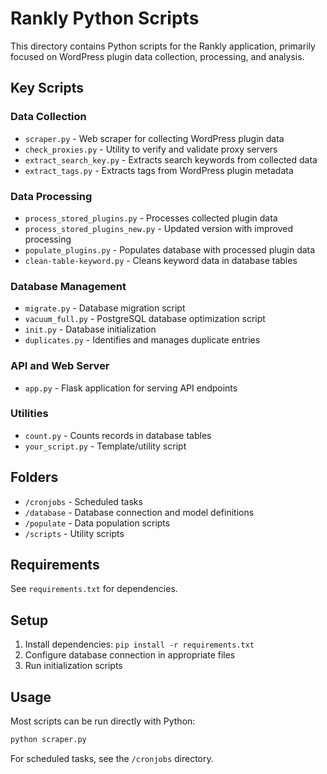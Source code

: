 # Rankly Python Scripts

This directory contains Python scripts for the Rankly application, primarily focused on WordPress plugin data collection, processing, and analysis.

## Key Scripts

### Data Collection
- `scraper.py` - Web scraper for collecting WordPress plugin data
- `check_proxies.py` - Utility to verify and validate proxy servers
- `extract_search_key.py` - Extracts search keywords from collected data
- `extract_tags.py` - Extracts tags from WordPress plugin metadata

### Data Processing
- `process_stored_plugins.py` - Processes collected plugin data
- `process_stored_plugins_new.py` - Updated version with improved processing
- `populate_plugins.py` - Populates database with processed plugin data
- `clean-table-keyword.py` - Cleans keyword data in database tables

### Database Management
- `migrate.py` - Database migration script
- `vacuum_full.py` - PostgreSQL database optimization script
- `init.py` - Database initialization
- `duplicates.py` - Identifies and manages duplicate entries

### API and Web Server
- `app.py` - Flask application for serving API endpoints

### Utilities
- `count.py` - Counts records in database tables
- `your_script.py` - Template/utility script

## Folders
- `/cronjobs` - Scheduled tasks 
- `/database` - Database connection and model definitions
- `/populate` - Data population scripts
- `/scripts` - Utility scripts

## Requirements
See `requirements.txt` for dependencies.

## Setup
1. Install dependencies: `pip install -r requirements.txt`
2. Configure database connection in appropriate files
3. Run initialization scripts

## Usage
Most scripts can be run directly with Python:
```python
python scraper.py
```

For scheduled tasks, see the `/cronjobs` directory.
